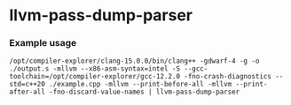 # llvm-pass-dump-parser


### Example usage

`/opt/compiler-explorer/clang-15.0.0/bin/clang++ -gdwarf-4 -g -o ./output.s -mllvm --x86-asm-syntax=intel -S --gcc-toolchain=/opt/compiler-explorer/gcc-12.2.0 -fno-crash-diagnostics --std=c++20 ./example.cpp -mllvm --print-before-all -mllvm --print-after-all -fno-discard-value-names | llvm-pass-dump-parser`
